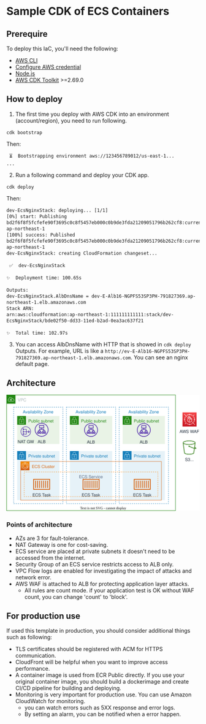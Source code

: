 # Sample CDK of ECS Containers

## Prerequire

To deploy this IaC, you'll need the following:

- [AWS CLI](https://docs.aws.amazon.com/cli/latest/userguide/cli-chap-getting-started.html)
- [Configure AWS credential](https://docs.aws.amazon.com/cli/latest/userguide/cli-configure-files.html)
- [Node.js](https://nodejs.org/)
- [AWS CDK Toolkit](https://docs.aws.amazon.com/cdk/v2/guide/getting_started.html#getting_started_install) >=2.69.0

## How to deploy

1. The first time you deploy with AWS CDK into an environment (account/region), you need to run following.
```
cdk bootstrap
```
Then:
```
 ⏳  Bootstrapping environment aws://123456789012/us-east-1...
...
```

2. Run a following command and deploy your CDK app.
```
cdk deploy
```

Then:
```
dev-EcsNginxStack: deploying... [1/1]
[0%] start: Publishing bd2f6f8f5fcfefe90f3695c0c8f5457eb000c0b9de3fda21209051796b262cf8:current_account-ap-northeast-1
[100%] success: Published bd2f6f8f5fcfefe90f3695c0c8f5457eb000c0b9de3fda21209051796b262cf8:current_account-ap-northeast-1
dev-EcsNginxStack: creating CloudFormation changeset...

 ✅  dev-EcsNginxStack

✨  Deployment time: 100.65s

Outputs:
dev-EcsNginxStack.AlbDnsName = dev-E-Alb16-NGPFS53SP3PH-791827369.ap-northeast-1.elb.amazonaws.com
Stack ARN:
arn:aws:cloudformation:ap-northeast-1:111111111111:stack/dev-EcsNginxStack/bde02f50-dd33-11ed-b2ad-0ea3ac637f21

✨  Total time: 102.97s
```

3. You can access AlbDnsName with HTTP that is showed in `cdk deploy` Outputs. For example, URL is like a `http://ev-E-Alb16-NGPFS53SP3PH-791827369.ap-northeast-1.elb.amazonaws.com`. You can see an nginx default page.

## Architecture

![](./docs/img/architecture.dio.svg)

### Points of architecture

- AZs are 3 for fault-tolerance.
- NAT Gateway is one for cost-saving.
- ECS service are placed at private subnets it doesn't need to be accessed from the internet.
- Security Group of an ECS service restricts access to ALB only.
- VPC Flow logs are enabled for investigating the impact of attacks and network error.
- AWS WAF is attached to ALB for protecting application layer attacks.
    - All rules are count mode. if your application test is OK without WAF count, you can change 'count' to 'block'.


## For production use

If used this template in production, you should consider additional things such as following:

- TLS certificates should be registered with ACM for HTTPS communication.
- CloudFront will be helpful when you want to improve access performance.
- A container image is used from ECR Public directly. If you use your original container image, you should build a dockerimage and create CI/CD pipeline for building and deploying.
- Monitoring is very important for production use. You can use Amazon CloudWatch for monitoring. 
    - you can watch errors such as 5XX response and error logs.
    - By setting an alarm, you can be notified when a error happen.

